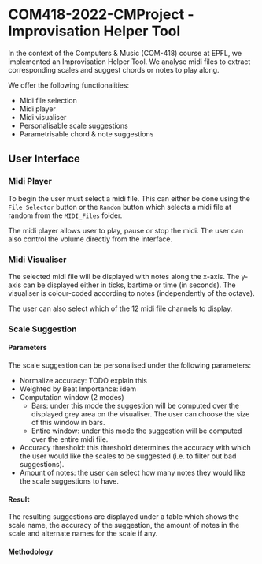 # COM418-2022-CMProject - Improvisation Helper Tool

In the context of the Computers & Music (COM-418) course at EPFL, we implemented an Improvisation Helper Tool. We analyse midi files to extract corresponding scales and suggest chords or notes to play along. 

We offer the following functionalities:
* Midi file selection 
* Midi player 
* Midi visualiser
* Personalisable scale suggestions
* Parametrisable chord & note suggestions

## User Interface
### Midi Player
To begin the user must select a midi file. This can either be done using the `File Selector` button or the `Random` button which selects a midi file at random from the `MIDI_Files` folder. 

The midi player allows user to play, pause or stop the midi. The user can also control the volume directly from the interface. 

### Midi Visualiser
The selected midi file will be displayed with notes along the x-axis. The y-axis can be displayed either in ticks, bartime or time (in seconds). The visualiser is colour-coded according to notes (independently of the octave). 

The user can also select which of the 12 midi file channels to display.

### Scale Suggestion

#### Parameters
The scale suggestion can be personalised under the following parameters:
* Normalize accuracy: TODO explain this
* Weighted by Beat Importance: idem
* Computation window (2 modes)
    * Bars: under this mode the suggestion will be computed over the displayed grey area on the visualiser. The user can choose the size of this window in bars. 
    * Entire window: under this mode the suggestion will be computed over the entire midi file. 
* Accuracy threshold: this threshold determines the accuracy with which the user would like the scales to be suggested (i.e. to filter out bad suggestions).
* Amount of notes: the user can select how many notes they would like the scale suggestions to have. 

#### Result
The resulting suggestions are displayed under a table which shows the scale name, the accuracy of the suggestion, the amount of notes in the scale and alternate names for the scale if any. 

#### Methodology